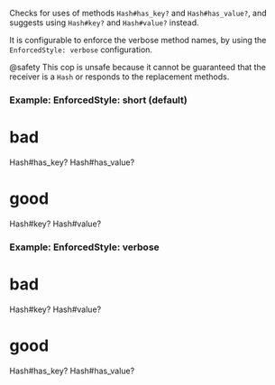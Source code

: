Checks for uses of methods `Hash#has_key?` and
`Hash#has_value?`, and suggests using `Hash#key?` and `Hash#value?` instead.

It is configurable to enforce the verbose method names, by using the
`EnforcedStyle: verbose` configuration.

@safety
    This cop is unsafe because it cannot be guaranteed that the receiver
    is a `Hash` or responds to the replacement methods.

### Example: EnforcedStyle: short (default)
 # bad
 Hash#has_key?
 Hash#has_value?

 # good
 Hash#key?
 Hash#value?

### Example: EnforcedStyle: verbose
 # bad
 Hash#key?
 Hash#value?

 # good
 Hash#has_key?
 Hash#has_value?